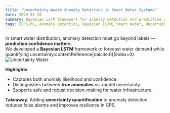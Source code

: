 ```yaml
---
title: "Uncertainty-Aware Anomaly Detection in Smart Water Systems"
date: 2025-01-20
summary: Bayesian LSTM framework for anomaly detection and predictive analysis in water distribution systems with quantified uncertainty.
tags: [CPS-ML, Anomaly Detection, Bayesian LSTM, Smart Water, Uncertainty]
---
```


In smart water distribution, anomaly detection must go beyond labels — **prediction confidence matters**.  
We developed a **Bayesian LSTM** framework to forecast water demand while quantifying uncertainty:contentReference[oaicite:0]{index=0}.  
![Uncertainty Water](/uploads/uncertainty_water.png)

**Highlights**
- Captures both anomaly likelihood and confidence.  
- Distinguishes between **true anomalies** vs. model uncertainty.  
- Supports safe and robust decision-making for water infrastructure.  

**Takeaway.** Adding **uncertainty quantification** to anomaly detection reduces false alarms and improves resilience in CPS.
